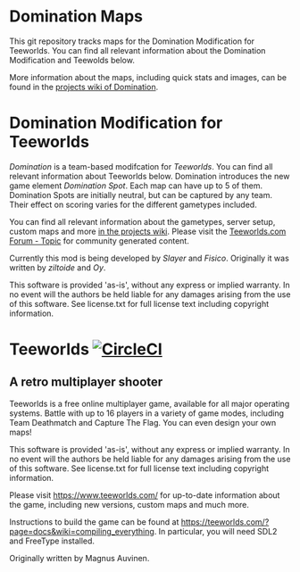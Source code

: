 Domination Maps
=====================================

This git repository tracks maps for the Domination Modification for Teeworlds.
You can find all relevant information about the Domination Modification and Teewolds below.

More information about the maps, including quick stats and images, can be found in the [projects wiki of Domination](https://github.com/teeworlds-domination/domination/wiki/Maps).

Domination Modification for Teeworlds
=====================================

*Domination* is a team-based modifcation for *Teeworlds*. You can find 
all relevant information about Teeworlds below. Domination introduces the new 
game element *Domination Spot*. Each map can have up to 5 of them.
Domination Spots are initially neutral, but can be captured by any team. 
Their effect on scoring varies for the different gametypes included. 

You can find all relevant information about the gametypes, server setup, custom maps and more [in the projects wiki](https://github.com/teeworlds-domination/domination/wiki). Please visit the [Teeworlds.com Forum - Topic](https://www.teeworlds.com/forum/viewtopic.php?id=3289) for community generated content.

Currently this mod is being developed by *Slayer* and *Fisico*. Originally it was 
written by *ziltoide* and *Oy*.

This software is provided 'as-is', without any express or implied
warranty. In no event will the authors be held liable for any damages
arising from the use of this software. See license.txt for full license
text including copyright information.


Teeworlds [![CircleCI](https://circleci.com/gh/teeworlds/teeworlds.svg?style=svg)](https://circleci.com/gh/teeworlds/teeworlds)
=========

A retro multiplayer shooter
---------------------------

Teeworlds is a free online multiplayer game, available for all major
operating systems. Battle with up to 16 players in a variety of game
modes, including Team Deathmatch and Capture The Flag. You can even
design your own maps!

This software is provided 'as-is', without any express or implied
warranty. In no event will the authors be held liable for any damages
arising from the use of this software. See license.txt for full license
text including copyright information.

Please visit https://www.teeworlds.com/ for up-to-date information about
the game, including new versions, custom maps and much more.

Instructions to build the game can be found at 
https://teeworlds.com/?page=docs&wiki=compiling_everything. In
particular, you will need SDL2 and FreeType installed.

Originally written by Magnus Auvinen.
